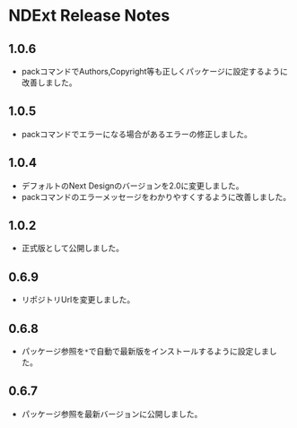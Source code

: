 # NDExt Release Notes
## 1.0.6
* packコマンドでAuthors,Copyright等も正しくパッケージに設定するように改善しました。

## 1.0.5
* packコマンドでエラーになる場合があるエラーの修正しました。

## 1.0.4
* デフォルトのNext Designのバージョンを2.0に変更しました。
* packコマンドのエラーメッセージをわかりやすくするように改善しました。

## 1.0.2
* 正式版として公開しました。

## 0.6.9
* リポジトリUrlを変更しました。

## 0.6.8
* パッケージ参照を`*`で自動で最新版をインストールするように設定しました。

## 0.6.7
* パッケージ参照を最新バージョンに公開しました。
